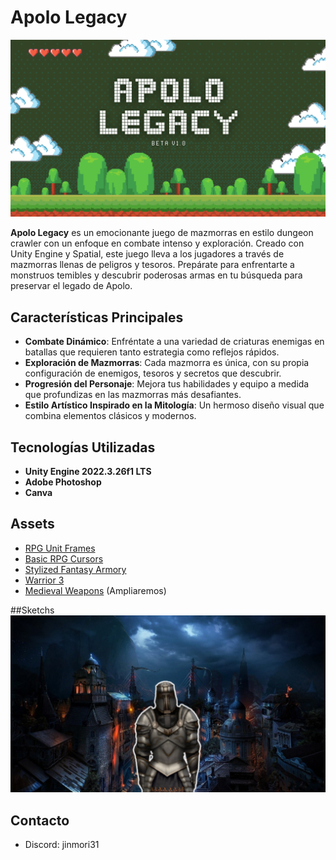 # Apolo Legacy
![SplashArt](ApoloLegacy.png)

**Apolo Legacy** es un emocionante juego de mazmorras en estilo dungeon crawler con un enfoque en combate intenso y exploración. Creado con Unity Engine y Spatial, este juego lleva a los jugadores a través de mazmorras llenas de peligros y tesoros. Prepárate para enfrentarte a monstruos temibles y descubrir poderosas armas en tu búsqueda para preservar el legado de Apolo.

## Características Principales

- **Combate Dinámico**: Enfréntate a una variedad de criaturas enemigas en batallas que requieren tanto estrategia como reflejos rápidos.
- **Exploración de Mazmorras**: Cada mazmorra es única, con su propia configuración de enemigos, tesoros y secretos que descubrir.
- **Progresión del Personaje**: Mejora tus habilidades y equipo a medida que profundizas en las mazmorras más desafiantes.
- **Estilo Artístico Inspirado en la Mitología**: Un hermoso diseño visual que combina elementos clásicos y modernos.

## Tecnologías Utilizadas

- **Unity Engine 2022.3.26f1 LTS**
- **Adobe Photoshop**
- **Canva**

## Assets
- [RPG Unit Frames](https://assetstore.unity.com/packages/2d/gui/icons/rpg-unitframes-1-powerful-metal-95252#description)
- [Basic RPG Cursors](https://assetstore.unity.com/packages/2d/textures-materials/basic-rpg-cursors-139404)
- [Stylized Fantasy Armory](https://assetstore.unity.com/packages/3d/environments/fantasy/stylized-fantasy-armory-low-poly-3d-art-249203)
- [Warrior 3](https://assetstore.unity.com/packages/3d/characters/humanoids/fantasy/warrior-3-180877)
- [Medieval Weapons](https://assetstore.unity.com/packages/3d/props/weapons/free-pack-of-medieval-weapons-136607)
(Ampliaremos)

##Sketchs
![Splash](SplashSketch.png)

## Contacto
- Discord: jinmori31
